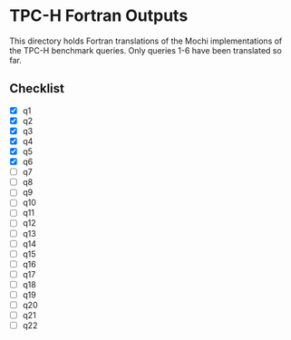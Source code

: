 # TPC-H Fortran Outputs

This directory holds Fortran translations of the Mochi implementations of the TPC-H benchmark queries.
Only queries 1-6 have been translated so far.

## Checklist

- [x] q1
- [x] q2
- [x] q3
- [x] q4
- [x] q5
- [x] q6
- [ ] q7
- [ ] q8
- [ ] q9
- [ ] q10
- [ ] q11
- [ ] q12
- [ ] q13
- [ ] q14
- [ ] q15
- [ ] q16
- [ ] q17
- [ ] q18
- [ ] q19
- [ ] q20
- [ ] q21
- [ ] q22
